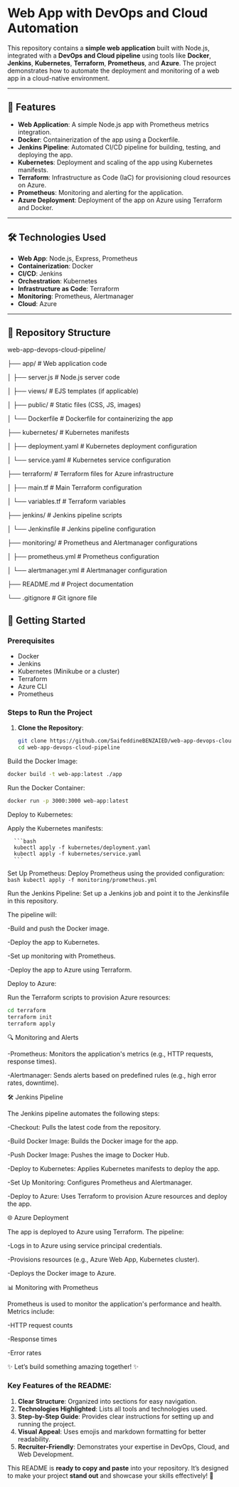 # Web App with DevOps and Cloud Automation

This repository contains a **simple web application** built with Node.js, integrated with a **DevOps and Cloud pipeline** using tools like **Docker**, **Jenkins**, **Kubernetes**, **Terraform**, **Prometheus**, and **Azure**. The project demonstrates how to automate the deployment and monitoring of a web app in a cloud-native environment.

---

## 🚀 Features

- **Web Application**: A simple Node.js app with Prometheus metrics integration.
- **Docker**: Containerization of the app using a Dockerfile.
- **Jenkins Pipeline**: Automated CI/CD pipeline for building, testing, and deploying the app.
- **Kubernetes**: Deployment and scaling of the app using Kubernetes manifests.
- **Terraform**: Infrastructure as Code (IaC) for provisioning cloud resources on Azure.
- **Prometheus**: Monitoring and alerting for the application.
- **Azure Deployment**: Deployment of the app on Azure using Terraform and Docker.

---

## 🛠️ Technologies Used

- **Web App**: Node.js, Express, Prometheus
- **Containerization**: Docker
- **CI/CD**: Jenkins
- **Orchestration**: Kubernetes
- **Infrastructure as Code**: Terraform
- **Monitoring**: Prometheus, Alertmanager
- **Cloud**: Azure

---

## 📂 Repository Structure
web-app-devops-cloud-pipeline/

├── app/ # Web application code

│ ├── server.js # Node.js server code

│ ├── views/ # EJS templates (if applicable)

│ ├── public/ # Static files (CSS, JS, images)

│ └── Dockerfile # Dockerfile for containerizing the app

├── kubernetes/ # Kubernetes manifests

│ ├── deployment.yaml # Kubernetes deployment configuration

│ └── service.yaml # Kubernetes service configuration

├── terraform/ # Terraform files for Azure infrastructure

│ ├── main.tf # Main Terraform configuration

│ └── variables.tf # Terraform variables

├── jenkins/ # Jenkins pipeline scripts

│ └── Jenkinsfile # Jenkins pipeline configuration

├── monitoring/ # Prometheus and Alertmanager configurations

│ ├── prometheus.yml # Prometheus configuration

│ └── alertmanager.yml # Alertmanager configuration

├── README.md # Project documentation

└── .gitignore # Git ignore file


## 🚀 Getting Started

### Prerequisites
- Docker
- Jenkins
- Kubernetes (Minikube or a cluster)
- Terraform
- Azure CLI
- Prometheus

### Steps to Run the Project

1. **Clone the Repository**:
   ```bash
   git clone https://github.com/SaifeddineBENZAIED/web-app-devops-cloud-pipeline.git
   cd web-app-devops-cloud-pipeline
Build the Docker Image:
   ```bash
   docker build -t web-app:latest ./app
   ```
Run the Docker Container:

   ```bash
   docker run -p 3000:3000 web-app:latest
   ```
Deploy to Kubernetes:

   Apply the Kubernetes manifests:

      ```bash
      kubectl apply -f kubernetes/deployment.yaml
      kubectl apply -f kubernetes/service.yaml
      ```

Set Up Prometheus:
   Deploy Prometheus using the provided configuration:
      ```bash
      kubectl apply -f monitoring/prometheus.yml
      ```
      
Run the Jenkins Pipeline:
Set up a Jenkins job and point it to the Jenkinsfile in this repository.

The pipeline will:

   -Build and push the Docker image.

   -Deploy the app to Kubernetes.

   -Set up monitoring with Prometheus.

   -Deploy the app to Azure using Terraform.

Deploy to Azure:

Run the Terraform scripts to provision Azure resources:
```bash
cd terraform
terraform init
terraform apply
```
🔍 Monitoring and Alerts

   -Prometheus: Monitors the application's metrics (e.g., HTTP requests, response times).

   -Alertmanager: Sends alerts based on predefined rules (e.g., high error rates, downtime).

🛠️ Jenkins Pipeline

The Jenkins pipeline automates the following steps:

   -Checkout: Pulls the latest code from the repository.

   -Build Docker Image: Builds the Docker image for the app.

   -Push Docker Image: Pushes the image to Docker Hub.

   -Deploy to Kubernetes: Applies Kubernetes manifests to deploy the app.

   -Set Up Monitoring: Configures Prometheus and Alertmanager.

   -Deploy to Azure: Uses Terraform to provision Azure resources and deploy the app.

🌐 Azure Deployment

The app is deployed to Azure using Terraform. The pipeline:

   -Logs in to Azure using service principal credentials.

   -Provisions resources (e.g., Azure Web App, Kubernetes cluster).

   -Deploys the Docker image to Azure.

📊 Monitoring with Prometheus

Prometheus is used to monitor the application's performance and health. Metrics include:

   -HTTP request counts

   -Response times

   -Error rates


✨ Let’s build something amazing together! ✨

### Key Features of the README:
1. **Clear Structure**: Organized into sections for easy navigation.
2. **Technologies Highlighted**: Lists all tools and technologies used.
3. **Step-by-Step Guide**: Provides clear instructions for setting up and running the project.
4. **Visual Appeal**: Uses emojis and markdown formatting for better readability.
5. **Recruiter-Friendly**: Demonstrates your expertise in DevOps, Cloud, and Web Development.

This README is **ready to copy and paste** into your repository. It’s designed to make your project **stand out** and showcase your skills effectively! 🚀
